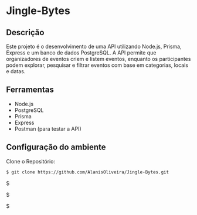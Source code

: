 # Jingle-Bytes

## Descrição
Este projeto é o desenvolvimento de uma API utilizando Node.js, Prisma, Express e um banco de dados PostgreSQL. A API permite que organizadores de eventos criem e listem eventos, enquanto os participantes podem explorar, pesquisar e filtrar eventos com base em categorias, locais e datas.

## Ferramentas

- Node.js 
- PostgreSQL
- Prisma
- Express
- Postman (para testar a API)

## Configuração do ambiente
Clone o Repositório: 

```bash
$ git clone https://github.com/AlanisOliveira/Jingle-Bytes.git
```
$ 

$ 

$ 

